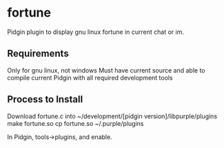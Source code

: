 # fortune
Pidgin plugin to display gnu linux fortune in current chat or im.

## Requirements
Only for gnu linux, not windows
Must have current source and able to compile current Pidgin with all required development tools

## Process to Install

Download fortune.c into ~/development/[pidgin version]/libpurple/plugins
make fortune.so
cp fortune.so ~/.purple/plugins

In Pidgin, tools->plugins, and enable.




